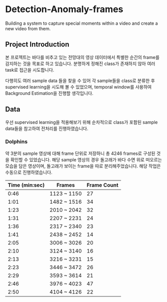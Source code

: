 # Detection-Anomaly-frames
Building a system to capture special moments within a video and create a new video from them.

## Project Introduction
본 프로젝트는 바다를 비추고 있는 전망대의 영상 데이터에서 특별한 순간의 frame를 감지하는 것을 목표로 하고 있습니다. 분명하게 정해진 class가 존재하지 않아 여러 task로 접근을 시도합니다.  

다행히도 여러 sample data 들을 찾을 수 있어 각 sample들을 class로 분류한 후 supervised learning을 시도해 볼 수 있었으며, temporal window를 사용하여 Background Estimation을 진행할 생각입니다.  


## Data
우선 supervised learning을 적용해보기 위해 순차적으로 class가 포함된 sample data들을 참고하여 전처리를 진행하였습니다.


### Dolphins 
약 3분의 sample 영상에 대해 frame 단위로 저장하니 총 4246 frames로 구성된 것을 확인할 수 있었습니다. 해당 sample 영상의 경우 돌고래가 바다 수면 위로 떠오르는 모습을 담은 영상이며, 돌고래가 보이는 frame을 따로 분리해주었습니다. 해당 작업은 수동으로 진행하였습니다.

| Time (min:sec) | Frames | Frame Count |
| --- | --- | --- |
| 0:46 | 1123 ~ 1150 | 27 |
| 1:01 | 1482 ~ 1516 | 34 |
| 1:23 | 2010 ~ 2042 | 32 |
| 1:31 | 2207 ~ 2231 | 24 |
| 1:36 | 2317 ~ 2340 | 23 |
| 1:41 | 2438 ~ 2452 | 14 |
| 2:05 | 3006 ~ 3026 | 20 |
| 2:10 | 3124 ~ 3140 | 16 |
| 2:13 | 3216 ~ 3231 | 15 |
| 2:23 | 3446 ~ 3472 | 26 |
| 2:29 | 3593 ~ 3614 | 21 |
| 2:46 | 3976 ~ 4023 | 47 |
| 2:50 | 4104 ~ 4126 | 22 |

